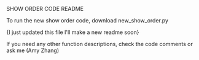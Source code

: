 SHOW ORDER CODE README

To run the new show order code, download new_show_order.py

{I just updated this file I'll make a new readme soon}


If you need any other function descriptions, check the code comments or ask me (Amy Zhang) 
